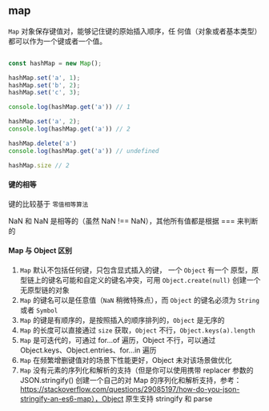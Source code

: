 
## map

`Map` 对象保存键值对，能够记住键的原始插入顺序，任
何值（对象或者基本类型）都可以作为一个键或者一个值。

```JavaScript

const hashMap = new Map();

hashMap.set('a', 1);
hashMap.set('b', 2);
hashMap.set('c', 3);

console.log(hashMap.get('a')) // 1

hashMap.set('a', 2);
console.log(hashMap.get('a')) // 2

hashMap.delete('a')
console.log(hashMap.get('a')) // undefined

hashMap.size // 2

```

#### 键的相等

键的比较基于 `零值相等算法`

NaN 和 NaN 是相等的（虽然 NaN !== NaN），其他所有值都是根据 === 来判断的

#### Map 与 Object 区别

1. `Map` 默认不包括任何键，只包含显式插入的键， 一个 `Object` 有一个 原型，原型链上的键名可能和自定义的键名冲突，可用 `Object.create(null)` 创建一个无原型链的对象
2. `Map` 的键名可以是任意值（`NaN` 稍微特殊点），而 `Object` 的键名必须为 `String` 或者 `Symbol`
3. `Map` 的键是有顺序的，是按照插入的顺序排列的，`Object` 是无序的
4. `Map` 的长度可以直接通过 `size` 获取，`Object` 不行，`Object.keys(a).length`
5. `Map` 是可迭代的，可通过 for...of 遍历，Object 不行，可以通过 Object.keys、Object.entries、for...in 遍历
6. `Map` 在频繁增删键值对的场景下性能更好，Object 未对该场景做优化
7. `Map` 没有元素的序列化和解析的支持（但是你可以使用携带 replacer 参数的 JSON.stringify() 创建一个自己的对 Map 的序列化和解析支持，参考：https://stackoverflow.com/questions/29085197/how-do-you-json-stringify-an-es6-map），Object 原生支持 stringify 和 parse